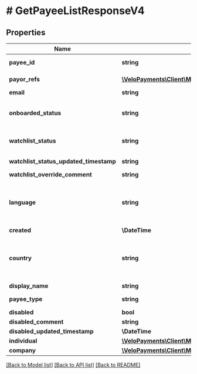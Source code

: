 # # GetPayeeListResponseV4

## Properties

Name | Type | Description | Notes
------------ | ------------- | ------------- | -------------
**payee_id** | **string** |  | [optional] [readonly]
**payor_refs** | [**\VeloPayments\Client\Model\PayeePayorRefV4[]**](PayeePayorRefV4.md) |  | [optional] [readonly]
**email** | **string** |  | [optional]
**onboarded_status** | **string** | Payee onboarded status. One of the following values: CREATED, INVITED, REGISTERED, ONBOARDED | [optional]
**watchlist_status** | **string** | Current watchlist status. One of the following values: NONE, PENDING, REVIEW, PASSED, FAILED | [optional]
**watchlist_status_updated_timestamp** | **string** |  | [optional] [readonly]
**watchlist_override_comment** | **string** |  | [optional]
**language** | **string** | An IETF BCP 47 language code which has been configured for use within this Velo environment.&lt;BR&gt; See the /v1/supportedLanguages endpoint to list the available codes for an environment. | [optional]
**created** | **\DateTime** |  | [optional]
**country** | **string** | Valid ISO 3166 2 character country code. See the &lt;a href&#x3D;\&quot;https://www.iso.org/iso-3166-country-codes.html\&quot; target&#x3D;\&quot;_blank\&quot; a&gt;ISO specification&lt;/a&gt; for details. | [optional]
**display_name** | **string** |  | [optional]
**payee_type** | **string** | Type of Payee. One of the following values: Individual, Company | [optional]
**disabled** | **bool** |  | [optional]
**disabled_comment** | **string** |  | [optional]
**disabled_updated_timestamp** | **\DateTime** |  | [optional]
**individual** | [**\VeloPayments\Client\Model\GetPayeeListResponseIndividualV4**](GetPayeeListResponseIndividualV4.md) |  | [optional]
**company** | [**\VeloPayments\Client\Model\GetPayeeListResponseCompanyV4**](GetPayeeListResponseCompanyV4.md) |  | [optional]

[[Back to Model list]](../../README.md#models) [[Back to API list]](../../README.md#endpoints) [[Back to README]](../../README.md)
